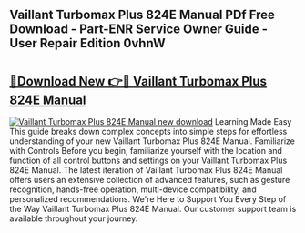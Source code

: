 ## Vaillant Turbomax Plus 824E Manual PDf Free Download - Part-ENR Service Owner Guide - User Repair Edition 0vhnW

# <h2><a href="http://cf2476.oget.top/?id=Vaillant+Turbomax+Plus+824E+Manual">🔗Download New 👉🔴 Vaillant Turbomax Plus 824E Manual</a></h2>

[![Vaillant Turbomax Plus 824E Manual new download](https://i.imgur.com/5g1atiW.png)](http://cf2476.oget.top/?id=Vaillant+Turbomax+Plus+824E+Manual)
Learning Made Easy This guide breaks down complex concepts into simple steps for effortless understanding of your new Vaillant Turbomax Plus 824E Manual. Familiarize with Controls Before you begin, familiarize yourself with the location and function of all control buttons and settings on your Vaillant Turbomax Plus 824E Manual. The latest iteration of Vaillant Turbomax Plus 824E Manual offers users an extensive collection of advanced features, such as gesture recognition, hands-free operation, multi-device compatibility, and personalized recommendations. We're Here to Support You Every Step of the Way Vaillant Turbomax Plus 824E Manual. Our customer support team is available throughout your journey.
